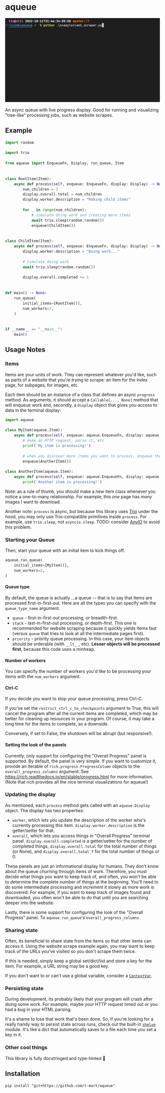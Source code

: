# aqueue

![demo](docs/demo.gif)

An async queue with live progress display. Good for running and visualizing "tree-like" processing
jobs, such as website scrapes.

## Example

```python
import random

import trio

from aqueue import EnqueueFn, Display, run_queue, Item


class RootItem(Item):
    async def process(self, enqueue: EnqueueFn, display: Display) -> None:
        num_children = 3
        display.overall.total = num_children
        display.worker.description = "Making child items"

        for _ in range(num_children):
            # simulate doing work and creating more items
            await trio.sleep(random.random())
            enqueue(ChildItem())


class ChildItem(Item):
    async def process(self, enqueue: EnqueueFn, display: Display) -> None:
        display.worker.description = "Doing work..."

        # Simulate doing work
        await trio.sleep(random.random())

        display.overall.completed += 1


def main() -> None:
    run_queue(
        initial_items=[RootItem()],
        num_workers=2,
    )


if __name__ == "__main__":
    main()

```

## Usage Notes

### Items

Items are your units of work. They can represent whatever you'd like, such as parts of a website
that you're trying to scrape: an item for the index page, for subpages, for images, etc.

Each item should be an instance of a class that defines an async `progress` method. As arguments, it
should accept a `Callable[..., None]` method that will enqueue work and, secondly, a `Display`
object that gives you access to data in the terminal display:

```python
import aqueue

class MyItem(aqueue.Item):
    async def process(self, enqueue: aqueue.EnqueueFn, display: aqueue.Display) -> None:
        # make an HTTP request, parse it, etc
        print('My item is processing!')

        # when you discover more items you want to process, enqueue them:
        enqueue(AnotherItem())

class AnotherItem(aqueue.Item):
    async def process(self, enqueue: aqueue.EnqueueFn, display: aqueue.Display) -> None:
        print('Another item is processing!')
```

Note: as a rule of thumb, you should make a new item class whenever you notice a one-to-many
relationship. For example, this _one_ page has _many_ images I want to download.

Another note: `process` is async, but because this library uses
[Trio](https://trio.readthedocs.io/en/stable/index.html) under the hood, you may only use
Trio-compatible primitives inside `process`. For example, use `trio.sleep`, not `asyncio.sleep`.
TODO: consider [AnyIO](https://anyio.readthedocs.io/en/stable/) to avoid this problem.

### Starting your Queue

Then, start your queue with an initial item to kick things off.

```python
aqueue.run_queue(
    initial_items=[MyItem()],
    num_workers=2,
)
```

#### Queue type

By default, the queue is actually ...a queue -- that is to say that items are processed
first-in-first-out. Here are all the types you can specify with the `queue_type_name` argument.

- `queue` - first-in-first-out processing, or breadth-first.
- `stack` - last-in-first-out processing, or depth-first. This one is recommended for website
  scraping because it quickly yields items fast (versus `queue` that tries to look at all the
  intermediate pages first).
- `priority` - priority queue processing. In this case, your item objects should be orderable (with
  `__lt__`, etc). **Lesser objects will be processed first**, because this code uses a minheap.

#### Number of workers

You can specify the number of workers you'd like to be processing your items with the `num_workers`
argument.

#### Ctrl-C

If you decide you want to stop your queue processing, press Ctrl-C.

If you've set the `restrict_ctrl_c_to_checkpoints` argument to True, this will cancel the program
after all the current items are completed, which may be better for cleaning up resources in your
program. Of course, it may take a long time for the items to complete, as a downside.

Conversely, if set to False, the shutdown will be abrupt (but responsive!).

#### Setting the look of the panels

Currently, only support for configuring the "Overall Progress" panel is supported. By default, the
panel is very simple. If you want to customize it, provide an iterable of
`rich.progress.ProgressColumn` objects to the `overall_progress_columns` argument. See
<https://rich.readthedocs.io/en/stable/progress.html> for more information. (Note that rich provides
all the nice terminal visualizations for aqueue!)

### Updating the display

As mentioned, each `process` method gets called with an `aqueue.Display` object. The display has two
properties:

- `worker`, which lets you update the description of the worker who's currently processing this
  item. `display.worker.description` is the getter/setter for that.
- `overall`, which lets you access things in "Overall Progress" terminal panel.
  `display.overall.completed` is a getter/setter for the number of completed things,
  `display.overall.total` for the total number of things (or None), and `display.overall.total_f`
  for the total number of things or 0.

These panels are just an informational display for humans. They don't know about the queue churning
through items of work. Therefore, you must decide what things you want to keep track of, and often,
you won't be able to determine the complete number of things at the beginning. You'll need to do
some intermediate processing and increment it slowly as more work is discovered. For example, if you
want to keep track of images found and downloaded, you often won't be able to do that until you are
searching deeper into the website.

Lastly, there is some support for configuring the look of the "Overall Progress" panel. To
`aqueue.run_queue`'s `overall_progress_columns`

### Sharing state

Often, its beneficial to share state from the items so that other items can access it. Using the
website scrape example again, you may want to keep track of the URLs you've visited so you don't
scrape them twice.

If this is needed, simply keep a global set/dict/list and store a key for the item. For example, a
URL string may be a good key.

If you don't want to or can't use a global variable, consider a
[`ContextVar`](https://docs.python.org/3/library/contextvars.html).

### Persisting state

During development, its probably likely that your program will crash after doing some work. For
example, maybe your HTTP request timed out or you had a bug in your HTML parsing.

It's a shame to lose that work that's been done. So, if you're looking for a really handy way to
persist state across runs, check out the built-in
[`shelve`](https://docs.python.org/3/library/shelve.html) module. It's like a dict that
automatically saves to a file each time you set a key in it.

### Other cool things

This library is fully docstringed and type-hinted 🥳

## Installation

```shell
pip install "git+https://github.com/t-mart/aqueue"
```
